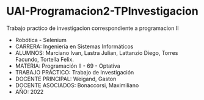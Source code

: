 # UAI-Programacion2-TPInvestigacion
Trabajo practico de investigacion correspondiente a programacion II

- Robótica - Selenium
- CARRERA: Ingeniería en Sistemas Informáticos
- ALUMNOS: Marciano Ivan, Lastra Julian, Lattanzio Diego, Torres Facundo, Tortella Felix. 
- MATERIA: Programación II - 69 - Optativa
- TRABAJO PRÁCTICO: Trabajo de Investigación 
- DOCENTE PRINCIPAL: Weigand, Gaston
- DOCENTE ASOCIADOS: Bonaccorsi, Maximiliano
- AÑO: 2022
